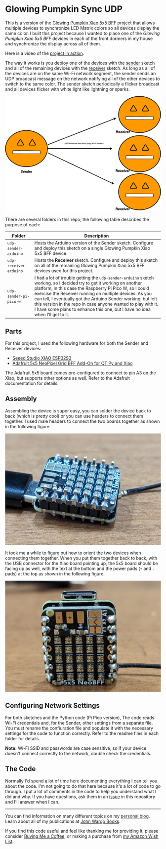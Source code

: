 # Glowing Pumpkin Sync UDP

This is a version of the [Glowing Pumpkin Xiao 5x5 BFF](https://github.com/johnwargo/glowing-pumpkin-xiao-bff) project that allows multiple devices to synchronize LED Matrix colors so all devices display the same color. I built this project because I wanted to place one of the *Glowing Pumpkin Xiao 5x5 BFF* devices in each of the front dormers in my house and synchronize the display across all of them. 

Here is a video of the [project in action](https://www.youtube.com/watch?v=L2v5T3hO6S4).

The way it works is you deploy one of the devices with the [sender](https://github.com/johnwargo/glowing-pumpkin-udp-sync/tree/main/udp-sender-arduino) sketch and all of the remaining devices with the [receiver](https://github.com/johnwargo/glowing-pumpkin-udp-sync/tree/main/udp-receiver-arduino) sketch. As long as all of the devices are on the same Wi-Fi network segment, the sender sends an UDP broadcast message on the network notifying all of the other devices to switch to the same color. The sender sketch periodically a flicker broadcast and all devices flicker with white light like lightning or sparks. 

![](images/connection.png)

There are several folders in this repo; the following table describes the purpose of each:

| Folder                 | Description | 
| ---------------------- | ----------- |
| `udp-sender-arduino`   | Hosts the Arduino version of the Sender sketch. Configure and deploy this sketch on a single Glowing Pumpkin Xiao 5x5 BFF device. |
| `udp-receiver-arduino` | Hosts the **Receiver** sketch. Configure and deploy this sketch on all of the remaining Glowing Pumpkin Xiao 5x5 BFF devices used for this project. |
| `udp-sender-pi-pico-w` | I had a lot of trouble getting the `udp-sender-arduino` sketch working, so I decided try to get it working on another platform, in this case the Raspberry Pi Pico W, so I could exercise the Receiver running on multiple devices. As you can tell, I eventually got the Arduino Sender working, but left this version in the repo in case anyone wanted to play with it. I have some plans to enhance this one, but I have no idea when I'll get to it. | 


## Parts

For this project, I used the following hardware for both the Sender and Receiver devices:

* [Seeed Studio XIAO ESP32S3](https://www.seeedstudio.com/XIAO-ESP32S3-p-5627.html)
* [Adafruit 5x5 NeoPixel Grid BFF Add-On for QT Py and Xiao](https://www.adafruit.com/product/5646)

The Adafruit 5x5 board comes pre-configured to connect to pin A3 on the Xiao, but supports other options as well. Refer to the Adafruit documentation for details.

## Assembly

Assembling the device is super easy, you can solder the device back to back (which is pretty cool) or you can use headers to connect them together. I used male headers to connect the two boards together as shown in the following figure.

![An image of the connected devices](images/image-01.png)

It took me a while to figure out how to orient the two devices when connecting them together. When you put them together back to back, with the USB connector for the Xiao board pointing up, the 5x5 board should be facing up as well, with the text at the bottom and the power pads (`+` and `-` pads) at the top as shown in the following figure.

![An image showing board orientation](images/image-02.png)

## Configuring Network Settings

For both sketches and the Python code (Pi Pico version), The code reads Wi-Fi credentials and, for the Sender, other settings from a separate file. You must rename the confiuration file and populate it with the necessary settings for the code to function correctly. Refer to the readme files in each folder for details.

**Note:** Wi-Fi SSID and passwords are case sensitive, so if your device doesn't connect correctly to the network, double check the credentials.

## The Code

Normally I'd spend a lot of time here documenting everything I can tell you about the code. I'm not going to do that here because it's a lot of code to go through. I put a lot of comments in the code to help you understand what I did and why. If you have questions, ask them in an [issue](https://github.com/johnwargo/glowing-pumpkin-udp-sync/issues) in this repository and I'll answer when I can.

***

You can find information on many different topics on my [personal blog](http://www.johnwargo.com). Learn about all of my publications at [John Wargo Books](http://www.johnwargobooks.com).

If you find this code useful and feel like thanking me for providing it, please consider <a href="https://www.buymeacoffee.com/johnwargo" target="_blank">Buying Me a Coffee</a>, or making a purchase from [my Amazon Wish List](https://amzn.com/w/1WI6AAUKPT5P9).
